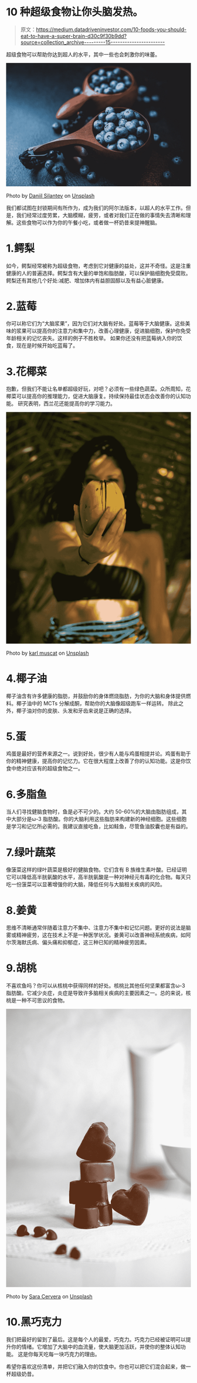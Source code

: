 # 10 种超级食物让你头脑发热。

> 原文：<https://medium.datadriveninvestor.com/10-foods-you-should-eat-to-have-a-super-brain-d30c9f30b9dd?source=collection_archive---------15----------------------->

超级食物可以帮助你达到超人的水平，其中一些也会刺激你的味蕾。

![](img/c6ad88d9b15584769d231a5bf69cba06.png)

Photo by [Daniil Silantev](https://unsplash.com/@betagamma?utm_source=medium&utm_medium=referral) on [Unsplash](https://unsplash.com?utm_source=medium&utm_medium=referral)

我们都试图在封锁期间有所作为，成为我们的阿尔法版本，以超人的水平工作。但是，我们经常过度劳累，大脑模糊，疲劳，或者对我们正在做的事情失去清晰和理解。这些食物可以作为你的午餐小吃，或者做一杯奶昔来提神醒脑。

# 1.鳄梨

如今，鳄梨经常被称为超级食物，考虑到它对健康的益处，这并不奇怪。这是注重健康的人的普遍选择。鳄梨含有大量的单饱和脂肪酸，可以保护脑细胞免受腐败。
鳄梨还有其他几个好处:减肥、增加体内有益胆固醇以及有益心脏健康。

# 2.蓝莓

你可以称它们为“大脑浆果”，因为它们对大脑有好处。蓝莓等于大脑健康。这些美味的浆果可以提高你的注意力和集中力，改善心理健康，促进脑细胞，保护你免受年龄相关的记忆丧失。这样的例子不胜枚举。
如果你还没有把蓝莓纳入你的饮食，现在是时候开始吃蓝莓了。

# 3.花椰菜

抱歉，但我们不能让名单都超级好玩，对吧？必须有一些绿色蔬菜。众所周知，花椰菜可以提高你的推理能力，促进大脑康复。持续保持最佳状态会改善你的认知功能。
研究表明，西兰花还能提高你的学习能力。

![](img/5a51d398a5d2cf08c355f6cbfb42c508.png)

Photo by [karl muscat](https://unsplash.com/@kmus07?utm_source=medium&utm_medium=referral) on [Unsplash](https://unsplash.com?utm_source=medium&utm_medium=referral)

# 4.椰子油

椰子油含有许多健康的脂肪，并鼓励你的身体燃烧脂肪，为你的大脑和身体提供燃料。椰子油中的 MCTs 分解成酮，帮助你的大脑像超级跑车一样运转。
除此之外，椰子油对你的皮肤、头发和牙齿来说是正确的选择。

# 5.蛋

鸡蛋是最好的营养来源之一。说到好处，很少有人能与鸡蛋相提并论。鸡蛋有助于你的精神健康，提高你的记忆力。它在很大程度上改善了你的认知功能。这是你饮食中绝对应该有的超级食物之一。

# 6.多脂鱼

当人们寻找健脑食物时，鱼是必不可少的。大约 50-60%的大脑由脂肪组成，其中大部分是ω-3 脂肪酸。你的大脑利用这些脂肪来构建新的神经细胞。这些细胞是学习和记忆所必需的。我建议直接吃鱼，比如鲑鱼，尽管鱼油胶囊也是有益的。

# 7.绿叶蔬菜

像菠菜这样的绿叶蔬菜是极好的健脑食物。它们含有 B 族维生素叶酸。已经证明它可以降低高半胱氨酸的水平，高半胱氨酸是一种对神经元有毒的化合物。每天只吃一份菠菜可以显著增强你的大脑，降低任何与大脑相关疾病的风险。

# 8.姜黄

思维不清晰通常伴随着注意力不集中、注意力不集中和记忆问题。更好的说法是脑雾或精神疲劳，这在技术上不是一种医学状况。姜黄可以改善神经系统疾病，如阿尔茨海默氏病、偏头痛和抑郁症，这三种已知的精神疲劳因素。

# 9.胡桃

不喜欢鱼吗？你可以从核桃中获得同样的好处。核桃比其他任何坚果都富含ω-3 脂肪酸。它减少炎症，炎症是导致许多脑相关疾病的主要因素之一。总的来说，核桃是一种不可思议的食物。

![](img/15a455edcaad0ef1167dc2428b9a02f3.png)

Photo by [Sara Cervera](https://unsplash.com/@saracervera?utm_source=medium&utm_medium=referral) on [Unsplash](https://unsplash.com?utm_source=medium&utm_medium=referral)

# 10.黑巧克力

我们把最好的留到了最后。这是每个人的最爱，巧克力。巧克力已经被证明可以提升你的情绪。它增加了大脑中的血流量，使大脑更加活跃，并使你的整体认知功能。
这是你每天吃每一块巧克力的理由。

希望你喜欢这份清单，并把它们融入你的饮食中。你也可以把它们混合起来，做一杯超级奶昔。